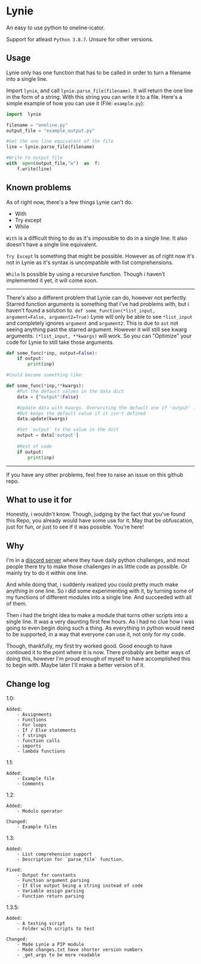 # Lynie
An easy to use python to oneline-icator.

Support for atleast `Python 3.8.7`. 
Unsure for other versions.

## Usage
Lynie only has one function that has to be called in order to turn a filename into a single line.

Import `lynie`, and call `lynie.parse_file(filename)`. It will return the one line in the form of a string.
With this string you can write it to a file.
Here's a simple example of how you can use it (File: `example.py`):
```py
import  lynie

filename = "oneline.py"
output_file = "example_output.py"

#Get the one line equivalent of the file
line = lynie.parse_file(filename)

#Write to output file
with  open(output_file,"w")  as  f:
	f.write(line)
```

## Known problems

As of right now, there's a few things Lynie can't do.

- With
- Try except
- While

`With` is a difficult thing to do as it's impossible to do in a single line. It also doesn't have a single line equivalent.

`Try Except` Is something that might be possible. However as of right now it's not in Lynie as it's syntax is uncompatible with list comprehensions.

`While` Is possible by using a recursive function. Though i haven't implemented it yet, it will come soon.

___
There's also a different problem that Lynie can do, however not perfectly.
Starred function arguments is something that i've had problems with, but i haven't found a solution to.
`def some_function(*list_input, argument=False, argument2=True)`
Lynie will only be able to see `*list_input` and completely ignores `argument` and `argument2`.
This is due to `ast` not seeing anything past the starred argument. However it will still see kwarg arguments.
`(*list_input, **kwargs)` will work.
So you can "Optimize" your code for Lynie to still take those arguments.
```py
def some_func(*inp, output=False):
	if output:
		print(inp)

#Could become something like:

def some_func(*inp,**kwargs):
	#Put the default values in the data dict
	data = {"output":False}

	#Update data with kwargs. Overwriting the default one if 'output' is in kwargs.
	#But keeps the default value if it isn't defined
	data.update(kwargs)

	#Set `output` to the value in the dict
	output = data['output']
	
	#Rest of code
	if output:
		print(inp)
```
___
If you have any other problems, feel free to raise an issue on this github repo.

## What to use it for
Honestly, i wouldn't know.
Though, judging by the fact that you've found this Repo, you already would have some use for it.
May that be obfuscation, just for fun, or just to see if it was possible. You're here!

## Why
I'm in a [discord server](https://discord.gg/ZwQgNfZa) where they have daily python challenges, and most people there try to make those challenges in as little code as possible. Or mainly try to do it within one line.

And while doing that, i suddenly realized you could pretty much make anything in one line.
So i did some experimenting with it, by turning some of my functions of different modules into a single line.
And succeeded with all of them.

Then i had the bright idea to make a module that turns other scripts into a single line.
It was a very daunting first few hours. As i had no clue how i was going to even begin doing such a thing.
As everything in python would need to be supported, in a way that everyone can use it, not only for my code.

Though, thankfully, my first try worked good. Good enough to have continued it to the point where it is now.
There probably are better ways of doing this, however I'm proud enough of myself to have accomplished this to begin with. Maybe later I'll make a better version of it.

## Change log
1.0:

	Added:
		- Assignments
		- Functions
		- For loops
		- If / Else statements
		- f strings
		- function calls
		- imports
		- lambda functions

1.1:

	Added:
		- Example file	
		- Comments

1.2:

	Added:
		- Modulo operator

	Changed:
		- Example files

1.3:

	Added:
		- List comprehension support
		- Description for `parse_file` function.

	Fixed:
		- Output for constants
		- Function argument parsing
		- If Else output being a string instead of code
		- Variable assign parsing
		- Function return parsing

1.3.5:

	Added:
		- A testing script
		- Folder with scripts to test

	Changed:
		- Made Lynie a PIP module
		- Made changes.txt have shorter version numbers
		- _get_args to be more readable

